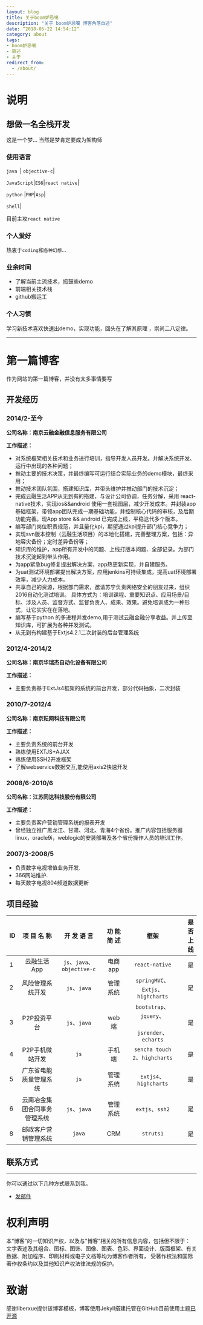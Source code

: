 ```yaml
---
layout: blog
title: 关于boom妒忌噶
description: "关于 boom妒忌噶 博客角落自述"
date: ”2018-05-22 14:54:12“
category: about
tags: 
- boom妒忌噶
- 简述
- 关于
redirect_from:
  - /about/
---
```


# 说明

## 想做一名全栈开发

这是一个梦... 当然是梦肯定要成为架构师

### 使用语言

``java ``| ``objective-c``|

``JavaScript``|``ES6``|``react native``| 
 
``python``  |``PHP``|``Asp``|

``shell``|
 

 目前主攻``react native``
  
### 个人爱好

 热衷于`coding`和`各种幻想`...
 
### 业余时间

- 了解当前主流技术，捣鼓些demo
- 前端相关技术栈
- github搬运工

### 个人习惯
 学习新技术喜欢快速出demo，实现功能，回头在了解其原理 ，崇尚二八定律。

 ***
# 第一篇博客
 
作为网站的第一篇博客，并没有太多事情要写

 
 
## 开发经历

### 2014/2-至今

 __公司名称：南京云融金融信息服务有限公司__

 __工作描述：__ 
- 对系统框架相关技术和业务进行培训，指导开发人员开发。并解决系统开发、运行中出现的各种问题；
- 推动主要的技术决策，并最终编写可运行结合实际业务的demo模块，最终采用；
- 推动技术团队氛围，搭建知识库，并带头维护并推动部门的技术沉淀；
- 完成云融生活APP从无到有的搭建，与设计公司协调，任务分解，采用
react-native技术，实现ios&&android 使用一套视图层，减少开发成本。并封装app基础框架，带领app团队完成一期基础功能，并控制核心代码的审核，及后期功能完善。现App store && android 已完成上线，平稳迭代多个版本。
- 编写部门岗位职责规范，并且量化kpi，期望通过kpi提升部门核心竞争力；
- 实现svn版本控制（云融生活项目）的本地化搭建，完善整理方案，包括：异地容灾备份；定时差异备份等；
- 知识库的维护，app所有开发中的问题、上线打版本问题、全部记录。为部门技术沉淀起到带头作用。
- 为app紧急bug修复提出解决方案，app热更新实现，并自建服务。
- 为uat测试环境部署提出解决方案，应用jenkins可持续集成，提高uat环境部署效率，减少人力成本。
- 共享自己的资源，根据部门需求，邀请苏宁负责网络安全的朋友过来，组织2016自动化测试培训。
具体方式为：培训课程、重要知识点、应用场景/目标、涉及人员、监督方式、监督负责人、成果、效果。避免培训成为一种形式，让它实实在在落地。
- 编写基于python 的多进程并发demo,用于测试云融金融分享收益。并上传至知识库，可扩展为各种并发测试。
- 从无到有构建基于Extjs4.2.1二次封装的后台管理系统

 

### 2012/4-2014/2
 __公司名称：南京华瑞杰自动化设备有限公司__

 __工作描述：__ 

 - 主要负责基于ExtJs4框架的系统的前台开发，部分代码抽象，二次封装

### 2010/7-2012/4
 __公司名称：南京耘网科技有限公司__

 __工作描述：__

- 主要负责系统的前台开发
- 熟练使用EXTJS+AJAX
- 熟练使用SSH2开发框架
- 了解webservice数据交互,能使用axis2快速开发

### 2008/6-2010/6
__公司名称：江苏同达科技股份有限公司__

 __工作描述：__
- 主要负责客户营销管理系统的报表开发
- 曾经独立推广黑龙江、甘肃、河北、青海4个省份。推广内容包括服务器linux，oracle9i，weblogic的安装部署及各个省份操作人员的培训工作。

### 2007/3-2008/5
- 负责数字电视增值业务开发.
- 366网站维护.
- 每天数字电视804频道数据更新

## 项目经验

ID|项 目 名 称| 开 发 语 言| 功 能 简 述| 框架| 是否上线|
|:--------|:-------:|:-------:|:-------:|:-------:|-------:|
1|云融生活App|`js`、`java`、`objective-c`|电商app|`react-native`|是|
2|风险管理系统开发|`js`、`java`|管理系统|`springMVC`、`Extjs`、`highcharts`|是|
3|P2P投资平台|`js`、`java`|web端|`bootstrap`、`jquery`、<br /><br />`jsrender`、`echarts`|是|
4|P2P手机微站开发|`js`|手机端|`sencha touch 2`、`highcharts`|是|
5|广东省电能质量管理系统|`js`|管理系统|`Extjs4`、`highcharts`| 是 |
6|云南冶金集团合同事务管理系统|`js`、`java`|管理系统|`extjs`、`ssh2`| 是 |
8|邮政客户营销管理系统|`java`|CRM|`struts1`|是|




## 联系方式
******
 
你可以通过以下几种方式联系到我。
 
* [发邮件](mailto:zhangjinbo619@gmail.com)

# 权利声明
 
本“博客”的一切知识产权，以及与"博客"相关的所有信息内容，包括但不限于： 文字表述及其组合、图标、图饰、图像、图表、色彩、界面设计、版面框架、有关数据、附加程序、印刷材料或电子文档等均为博客作者所有， 受著作权法和国际著作权条约以及其他知识产权法律法规的保护。

# 致谢
  
感谢liberxue提供该博客模板，博客使用Jekyll搭建托管在GitHub目前使用主题[已开源](https://github.com/Liberxue/liberxue.github.io)